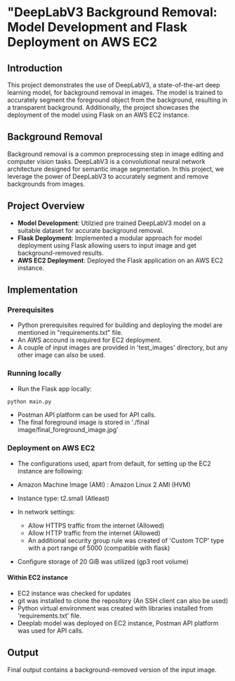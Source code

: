 # "DeepLabV3 Background Removal: Model Development and Flask Deployment on AWS EC2

## Introduction
This project demonstrates the use of DeepLabV3, a state-of-the-art deep learning model, for background removal in images. The model is trained to accurately segment the foreground object from the background, resulting in a transparent background. Additionally, the project showcases the deployment of the model using Flask on an AWS EC2 instance.

## Background Removal

Background removal is a common preprocessing step in image editing and computer vision tasks. DeepLabV3 is a convolutional neural network architecture designed for semantic image segmentation. In this project, we leverage the power of DeepLabV3 to accurately segment and remove backgrounds from images.

## Project Overview

- **Model Development**: Utilzied pre trained DeepLabV3 model on a suitable dataset for accurate background removal.
- **Flask Deployment**: Implemented a modular approach for model deployment using Flask allowing users to input image and get background-removed results.
- **AWS EC2 Deployment**: Deployed the Flask application on an AWS EC2 instance.

## Implementation
### Prerequisites
- Python prerequisites required for building and deploying the model are mentioned in "requirements.txt" file.
- An AWS accound is required for EC2 deployment.
- A couple of input images are provided in 'test_images' directory, but any other image can also be used.

### Running locally
- Run the Flask app locally:
```python 
python main.py
```
- Postman API platform can be used for API calls.
- The final foreground image is stored in './final image/final_foreground_image.jpg'

### Deployment on AWS EC2
- The configurations used, apart from default, for setting up the EC2 instance are following:

- Amazon Machine Image (AMI) : Amazon Linux 2 AMI (HVM)

- Instance type: t2.small (Atleast)

- In network settings:
	- Allow HTTPS traffic from the internet (Allowed)
	- Allow HTTP traffic from the internet	(Allowed)
	- An additional security group rule was created of 'Custom TCP' type with a port range of 5000 (compatible with flask)

- Configure storage of 20 GiB was utilized (gp3 root volume)

#### Within EC2 instance

- EC2 instance was checked for updates
- git was installed to clone the repository (An SSH client can also be used) 
- Python virtual environment was created with libraries installed from 'requirements.txt' file.
- Deeplab model was deployed on EC2 instance, Postman API platform was used for API calls.

## Output

Final output contains a background-removed version of the input image.



